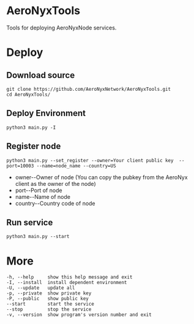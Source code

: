 # AeroNyxTools
Tools for deploying AeroNyxNode services.

# Deploy
## Download source
```shell
git clone https://github.com/AeroNyxNetwork/AeroNyxTools.git
cd AeroNyxTools/
```

## Deploy Environment
```shell
python3 main.py -I
```

## Register node
```shell
python3 main.py --set_register --owner=Your client public key  --port=10003 --name=node_name --country=US
```
- owner--Owner of node (You can copy the pubkey from the AeroNyx client as the owner of the node)
- port--Port of node
- name--Name of node
- country--Country code of node

## Run service
```sheel
python3 main.py --start
```

# More
```
-h, --help     show this help message and exit
-I, --install  install dependent environment
-U, --update   update all
-p, --private  show private key
-P, --public   show public key
--start        start the service
--stop         stop the service
-v, --version  show program's version number and exit
```
